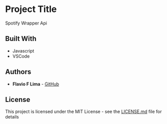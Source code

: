 # Project Title

Spotify Wrapper Api

## Built With

* Javascript
* VSCode


## Authors

* **Flavio F Lima** - [GitHub](https://github.com/flavioislima)

## License

This project is licensed under the MIT License - see the [LICENSE.md](LICENSE.md) file for details

